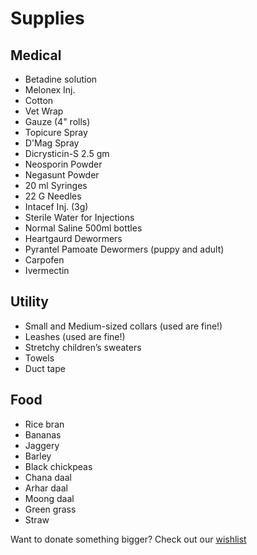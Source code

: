 Supplies
==========

Medical
----
* Betadine solution
* Melonex Inj.
* Cotton
* Vet Wrap
* Gauze (4" rolls)
* Topicure Spray
* D'Mag Spray
* Dicrysticin-S 2.5 gm
* Neosporin Powder
* Negasunt Powder
* 20 ml Syringes
* 22 G Needles
* Intacef Inj. (3g)
* Sterile Water for Injections
* Normal Saline 500ml bottles
* Heartgaurd Dewormers
* Pyrantel Pamoate Dewormers (puppy and adult)
* Carpofen
* Ivermectin

Utility
-----
* Small and Medium-sized collars (used are fine!)
* Leashes (used are fine!)
* Stretchy children’s sweaters
* Towels
* Duct tape

Food
-----
* Rice bran
* Bananas
* Jaggery
* Barley
* Black chickpeas
* Chana daal
* Arhar daal
* Moong daal
* Green grass
* Straw


Want to donate something bigger? Check out our [wishlist]( ?p=wishlist "wishlist" )
